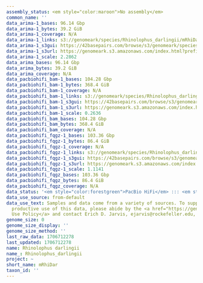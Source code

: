 ```yaml
---
assembly_status: <em style="color:maroon">No assembly</em>
common_name: ''
data_arima-1_bases: 96.14 Gbp
data_arima-1_bytes: 39.2 GiB
data_arima-1_coverage: N/A
data_arima-1_links: s3://genomeark/species/Rhinolophus_darlingii/mRhiDar1/genomic_data/arima/<br>
data_arima-1_s3gui: https://42basepairs.com/browse/s3/genomeark/species/Rhinolophus_darlingii/mRhiDar1/genomic_data/arima/
data_arima-1_s3url: https://genomeark.s3.amazonaws.com/index.html?prefix=species/Rhinolophus_darlingii/mRhiDar1/genomic_data/arima/
data_arima-1_scale: 2.2862
data_arima_bases: 96.14 Gbp
data_arima_bytes: 39.2 GiB
data_arima_coverage: N/A
data_pacbiohifi_bam-1_bases: 104.28 Gbp
data_pacbiohifi_bam-1_bytes: 368.4 GiB
data_pacbiohifi_bam-1_coverage: N/A
data_pacbiohifi_bam-1_links: s3://genomeark/species/Rhinolophus_darlingii/mRhiDar1/genomic_data/pacbio_hifi/<br>
data_pacbiohifi_bam-1_s3gui: https://42basepairs.com/browse/s3/genomeark/species/Rhinolophus_darlingii/mRhiDar1/genomic_data/pacbio_hifi/
data_pacbiohifi_bam-1_s3url: https://genomeark.s3.amazonaws.com/index.html?prefix=species/Rhinolophus_darlingii/mRhiDar1/genomic_data/pacbio_hifi/
data_pacbiohifi_bam-1_scale: 0.2636
data_pacbiohifi_bam_bases: 104.28 Gbp
data_pacbiohifi_bam_bytes: 368.4 GiB
data_pacbiohifi_bam_coverage: N/A
data_pacbiohifi_fqgz-1_bases: 103.36 Gbp
data_pacbiohifi_fqgz-1_bytes: 86.4 GiB
data_pacbiohifi_fqgz-1_coverage: N/A
data_pacbiohifi_fqgz-1_links: s3://genomeark/species/Rhinolophus_darlingii/mRhiDar1/genomic_data/pacbio_hifi/<br>
data_pacbiohifi_fqgz-1_s3gui: https://42basepairs.com/browse/s3/genomeark/species/Rhinolophus_darlingii/mRhiDar1/genomic_data/pacbio_hifi/
data_pacbiohifi_fqgz-1_s3url: https://genomeark.s3.amazonaws.com/index.html?prefix=species/Rhinolophus_darlingii/mRhiDar1/genomic_data/pacbio_hifi/
data_pacbiohifi_fqgz-1_scale: 1.1141
data_pacbiohifi_fqgz_bases: 103.36 Gbp
data_pacbiohifi_fqgz_bytes: 86.4 GiB
data_pacbiohifi_fqgz_coverage: N/A
data_status: '<em style="color:forestgreen">PacBio HiFi</em> ::: <em style="color:forestgreen">Arima</em>'
data_use_source: from-default
data_use_text: Samples and data come from a variety of sources. To support fair and
  productive use of this data, please abide by the <a href="https://genome10k.soe.ucsc.edu/data-use-policies/">Data
  Use Policy</a> and contact Erich D. Jarvis, ejarvis@rockefeller.edu, with any questions.
genome_size: 0
genome_size_display: ''
genome_size_method: ''
last_raw_data: 1706712278
last_updated: 1706712278
name: Rhinolophus darlingii
name_: Rhinolophus_darlingii
project: ~
short_name: mRhiDar
taxon_id: ''
---
```

